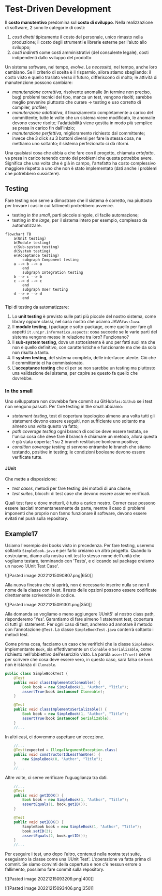 # Test-Driven Development
Il **costo manutentivo** predomina sul **costo di sviluppo**.
Nella realizzazione di software, 2 sono le categorie di costi:
1) *costi diretti*
   tipicamente il costo del personale, unico rimasto nella produzione; il costo degli strumenti e librerie esterne per l'aiuto allo sviluppo;
2) *costi indiretti*
   come costi amministrativi (del consulente legale), costi indipendenti dallo sviluppo del prodotto

Un sistema software, nel tempo, *evolve*.
Le *necessità*, nel tempo, anche loro cambiano.
Se il criterio di scelta è il risparmio, allora stiamo sbagliando: il costo visto e quello traslato verso il futuro, differiscono di molto; le attività di manutenzione possono cambiare:
- *manutenzione correttiva*, risolvente anomalie (in termine non preciso, bug)
  problemi tecnici del tipo, manca un test, vengono risolti; sarebbe meglio prevenire piuttosto che curare -> testing e uso corretto di compiler, profiler;
- *manutenzione adattativa*, il finanziamento completamente a carico del committente; tutte le volte che un sistema viene modificato, le anomalie devono essere risolte; l'adattabilità viene gestita in modo più semplice se presa in carico fin dall'inizio;
- *manutenzione perfettiva*, miglioramento richiesto dal committente; invece che 3 click su 3 bottoni diversi per fare la stessa cosa, ne mettiamo uno soltanto; il sistema perfezionato ci dà ritorni.

Una qualsiasi cosa che abbia a che fare con il progetto, chiamata *artefatto*, va presa in carico tenendo conto dei problemi che questa potrebbe avere.
Significa che una volta che è già in campo, l'artefatto ha costo complessivo maggiore rispetto a uno che non è stato implementato (dati anche i problemi che potrebbero sussistere).

## Testing
Fare testing non serve a dimostrare che il sistema è corretto, ma piuttosto per trovare i casi in cui fallimenti protrebbero avvenire.
- testing *in the small*, parti piccole singole, di facile automazione;
- testing *in the large*, per il sistema intero per esempio, complesso da automatizzare.

```mermaid
flowchart TB
	a(Unit testing)
	b(Module testing)
	c(Sub-system testing)
	d(System testing)
	e(Acceptance testing)
		subgraph Component testing
	a --> b --> a
		end
		subgraph Integration testing
	b --> c --> b
	c --> d --> c
		end
		subgraph User testing
	d --> e --> d
		end
```

Tipi di testing da automatizzare:
1) Lo **unit testing** è previsto sulle pati più piccole del nostro sistema, come library oppure classi, nel caso nostro che usiamo JAVA`fas:Java`.
2) Il **module testing**, i package e sotto-package, come quello per fare gli aspetti `it.unipr.informatica.aspects`: cosa succede se le varie parti del sistema vengono messe in relazione tra loro? Funzionano?
3) Il **sub-system testing**, dove un sottosistema è uno per fatti suoi ma che non è quello definitivo, con caratteristiche e funzionante ma che da solo non risulta a tanto.
4) Il **system testing**, del sistema completo, delle interfacce utente. Ciò che il committente ci ha commissionato. 
5) L'**acceptance testing** che di per se non sarebbe un testing ma piuttosto una validazione del sistema, per capire se questo fa quello che dovrebbe.

### In the small
Uno sviluppatore non dovrebbe fare commit su GitHub`fas:Github` se i test non vengono passati. Per fare testing in the small abbiamo:
- *statement testing*, test di copertura topologico
  almeno una volta tutti gli statement devono essere eseguiti, non sufficiente uno soltanto ma almeno una volta questo va fatto;
- *path coverage testing*
  ogni branch di codice deve essere testata, se l'unica cosa che deve fare il branch è chiamare un metodo, allora questa è già stata coperta; 1 su 2 branch restituisce booleano positivo;
- *condition coverage testing*
  ci servono entrambe le branch che stiamo testando, positive in testing; le condizioni booleane devono essere verificate tutte.

#### JUnit
Che mette a disposizione:
- *test cases*, metodi per fare testing dei motodi di una classe;
- *test suites*, blocchi di test case che devono essere assieme verificati.

Quali test fare e dove metterli, è tutto a carico nostro.
Corner case possono essere lasciati momentaneamente da parte, mentre il caso di problemi imponenti che proprio non fanno funzionare il software, devono essere evitati nel push sulla repository.

## Example17
Usiamo l'esempio dei books visto in precedenza.
Per fare testing, useremo soltanto `SimpleBook.java` e per farlo creiamo un altro progetto.
Quando lo costruiamo, diamo alla nostra unit test lo stesso nome dell'unità che vogliamo testare, terminando con 'Tests', e cliccando sul package creiamo un nuovo 'JUnit Test Case'.

![[Pasted image 20221215090807.png|650]]

Alla nuova finestra che si aprirà, non è necessario inserire nulla se non il nome della classe con i test. Il resto delle opzioni possono essere codificate direttamente scrivendolo in codice.

![[Pasted image 20221215091301.png|350]]

Alla domanda se vogliamo o meno aggiungere 'JUnit5' al nostro class path, risponderemo 'Yes'. Garantiamo di fare almeno 1 statement test, copertura di tutti gli statement.
Per ogni caso di test, andremo ad annotare il metodo con l'annotazione `@Test`.
La classe `SimpleBookTest.java` conterrà soltanto i metodi test.

Come prima cosa, facciamo un caso che verifichi che la classe `SimpleBook` implementante `Book`, sia effettivamente un `Clonable` e `Serializable`, come richiesto nell'obbiettivo dell'esercizio visto.
La parola `assertTrue()` serve per scrivere che cosa deve essere vero, in questo caso, sarà falsa se `book` non è istanza di `Clonable`.
```java
public class SimpleBookTest {
	@Test
	public void classImplementsCloneable() {
		Book book = new SimpleBook(1, "Author", "Title");
		assertTrue(book instanceof Cloneable);
	}

	@Test
	public void classImplementsSerializable() {
		Book book = new SimpleBook(1, "Author", "Title");
		assertTrue(book instanceof Serializable);
	}
	//...
```

In altri casi, ci dovremmo aspettare un'eccezione.
```java
	//...
	@Test(expected = IllegalArgumentException.class)
	public void constructorIdLessThanOne() {
		new SimpleBook(0, "Author", "Title");
	}
	//...
```

Altre volte, ci serve verificare l'uguaglianza tra dati.
```java
	//...
	@Test
	public void getIDOK() {
		Book book = new SimpleBook(1, "Author", "Title");
		assertEquals(1, book.getID());
	}

	@Test
	public void setIDOK() {
		SimpleBook book = new SimpleBook(1, "Author", "Title");
		book.setID(2);
		assertEquals(2, book.getID());
	}
	//...
```

Per eseguire i test, uno dopo l'altro, contenuti nella nostra test suite, eseguiamo la classe come una 'JUnit Test'. L'operazione va fatta prima di commit.
Se siamo convinti della copertura e non c'è nessun errore o fallimento, possiamo fare commit sulla repository.

![[Pasted image 20221215093209.png|400]]

![[Pasted image 20221215093406.png|350]]